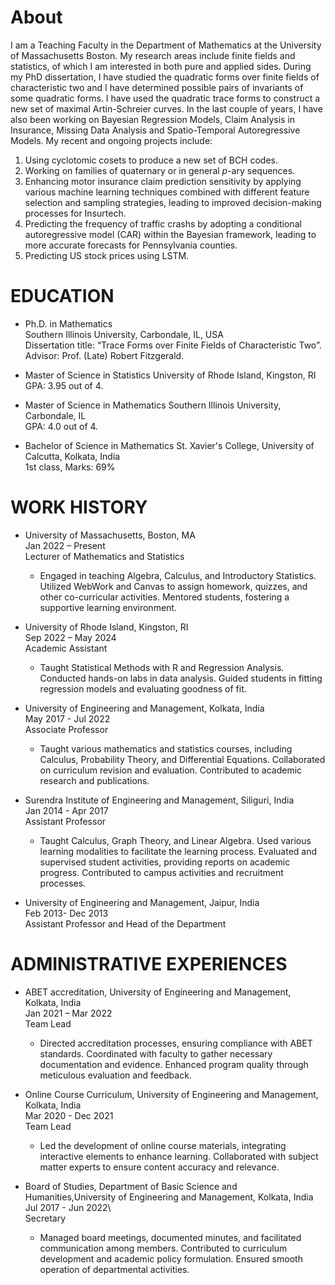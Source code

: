 

# About
I am a Teaching Faculty  in the Department of Mathematics  at the University of Massachusetts Boston. My research areas include finite fields and statistics, of which I am interested in both pure and applied sides. During my PhD dissertation, I have studied the quadratic forms over finite fields of characteristic two and I have determined possible pairs of invariants of some quadratic forms. I have used the quadratic trace forms to construct a new set of maximal Artin-Schreier
curves. In the last couple of years, I have also been working on Bayesian Regression Models, Claim Analysis in Insurance, Missing Data Analysis and
Spatio-Temporal Autoregressive Models. My recent and ongoing projects include:

1. Using cyclotomic cosets to produce a new set of BCH codes.
2. Working on families of quaternary or in general $p$-ary sequences.
3. Enhancing motor insurance claim prediction sensitivity by applying various machine learning techniques combined with different feature selection and sampling strategies, leading to improved decision-making processes for Insurtech.
4. Predicting the frequency of  traffic crashs by adopting a conditional autoregressive model (CAR) within the Bayesian framework, leading to more accurate forecasts for Pennsylvania counties.
5. Predicting US stock prices using LSTM.

# EDUCATION

* Ph.D. in Mathematics  
  Southern Illinois University, Carbondale, IL, USA\
  Dissertation title: “Trace Forms over Finite Fields of Characteristic Two”.\
  Advisor: Prof. (Late) Robert Fitzgerald.

* Master of Science in Statistics
  University of Rhode Island, Kingston, RI \
  GPA: 3.95 out of 4.
  
* Master of Science in Mathematics
  Southern Illinois University, Carbondale, IL\
  GPA: 4.0 out of 4.

* Bachelor of Science in Mathematics
  St. Xavier's College, University of Calcutta, Kolkata, India\
  1st class, Marks: 69%

# WORK HISTORY
* University of Massachusetts, Boston, MA\
  Jan 2022 – Present\
  Lecturer of Mathematics and Statistics
  - Engaged in teaching Algebra, Calculus, and Introductory Statistics. Utilized WebWork and Canvas to assign homework, quizzes, and other co-curricular activities. Mentored students, fostering a supportive 
  learning environment.

* University of Rhode Island, Kingston, RI\
  Sep 2022 – May 2024\
  Academic Assistant           
  -	Taught Statistical Methods with R and Regression Analysis. Conducted hands-on labs in data analysis. Guided students in fitting regression models and evaluating goodness of fit.
    
* University of Engineering and Management, Kolkata, India\
  May 2017 - Jul 2022\
  Associate Professor 
   - Taught various mathematics and statistics courses, including Calculus, Probability Theory, and Differential Equations. Collaborated on curriculum revision and evaluation. Contributed to academic research and publications.

* Surendra Institute of Engineering and Management, Siliguri, India\
  Jan 2014 - Apr 2017\
  Assistant Professor
   - Taught Calculus, Graph Theory, and Linear Algebra. Used various learning modalities to facilitate the learning process. Evaluated and supervised student activities, providing reports on academic progress. Contributed to campus activities and recruitment processes.

* University of Engineering and Management, Jaipur, India\
  Feb 2013- Dec 2013\
  Assistant Professor and Head of the Department

# ADMINISTRATIVE  EXPERIENCES
* ABET accreditation, University of Engineering and Management, Kolkata, India\
  Jan 2021 – Mar 2022\
  Team Lead
    - Directed accreditation processes, ensuring compliance with ABET standards. Coordinated with faculty to gather necessary documentation and evidence. Enhanced program quality through meticulous evaluation and feedback.

* Online Course Curriculum, University of Engineering and Management, Kolkata, India\
  Mar 2020 - Dec 2021\
  Team Lead
   - Led the development of online course materials, integrating interactive elements to enhance learning. Collaborated with subject matter experts to ensure content accuracy and relevance.

* Board of Studies, Department of Basic Science and Humanities,University of Engineering and Management, Kolkata, India\
  Jul 2017 - Jun 2022\                                                                   
  Secretary
    -	Managed board meetings, documented minutes, and facilitated communication among members. Contributed to curriculum development and academic policy formulation. Ensured smooth operation of departmental activities.

  
   
